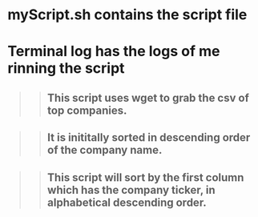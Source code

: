 # myScript.sh contains the script file 


# Terminal log has the logs of me rinning the script 

>> ## This script uses wget to grab the csv of top companies. 

>> ## It is inititally sorted in descending order of the company name.

>> ## This script will sort by the first column which has the company ticker, in alphabetical descending order. 
